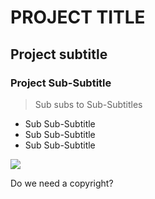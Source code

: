 # PROJECT TITLE
## Project subtitle
### Project Sub-Subtitle

> Sub subs to Sub-Subtitles

- Sub Sub-Subtitle
- Sub Sub-Subtitle
- Sub Sub-Subtitle

<img src ="http://s13.picofile.com/file/8399694826/WhatsApp_Image_2020_03_21_at_2_23_30_AM.jpeg">

Do we need a copyright?